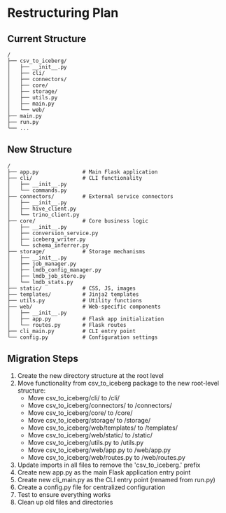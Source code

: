 # Restructuring Plan

## Current Structure
```
/
├── csv_to_iceberg/
│   ├── __init__.py
│   ├── cli/
│   ├── connectors/
│   ├── core/
│   ├── storage/
│   ├── utils.py
│   ├── main.py
│   └── web/
├── main.py
├── run.py
└── ...
```

## New Structure
```
/
├── app.py              # Main Flask application
├── cli/                # CLI functionality
│   ├── __init__.py
│   └── commands.py
├── connectors/         # External service connectors
│   ├── __init__.py
│   ├── hive_client.py
│   └── trino_client.py
├── core/               # Core business logic
│   ├── __init__.py
│   ├── conversion_service.py
│   ├── iceberg_writer.py
│   └── schema_inferrer.py
├── storage/            # Storage mechanisms
│   ├── __init__.py
│   ├── job_manager.py
│   ├── lmdb_config_manager.py
│   ├── lmdb_job_store.py
│   └── lmdb_stats.py
├── static/             # CSS, JS, images
├── templates/          # Jinja2 templates
├── utils.py            # Utility functions
├── web/                # Web-specific components
│   ├── __init__.py
│   ├── app.py          # Flask app initialization
│   └── routes.py       # Flask routes
├── cli_main.py         # CLI entry point
└── config.py           # Configuration settings
```

## Migration Steps

1. Create the new directory structure at the root level
2. Move functionality from csv_to_iceberg package to the new root-level structure:
   - Move csv_to_iceberg/cli/ to /cli/
   - Move csv_to_iceberg/connectors/ to /connectors/
   - Move csv_to_iceberg/core/ to /core/
   - Move csv_to_iceberg/storage/ to /storage/
   - Move csv_to_iceberg/web/templates/ to /templates/
   - Move csv_to_iceberg/web/static/ to /static/
   - Move csv_to_iceberg/utils.py to /utils.py
   - Move csv_to_iceberg/web/app.py to /web/app.py
   - Move csv_to_iceberg/web/routes.py to /web/routes.py
3. Update imports in all files to remove the 'csv_to_iceberg.' prefix
4. Create new app.py as the main Flask application entry point
5. Create new cli_main.py as the CLI entry point (renamed from run.py)
6. Create a config.py file for centralized configuration
7. Test to ensure everything works
8. Clean up old files and directories